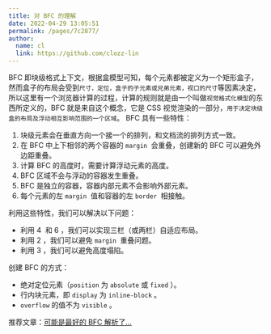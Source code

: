 ```yaml
---
title: 对 BFC 的理解
date: 2022-04-29 13:05:51
permalink: /pages/7c2877/
author: 
  name: cl
  link: https://github.com/clozz-lin
---
```

BFC 即块级格式上下文，根据盒模型可知，每个元素都被定义为一个矩形盒子，然而盒子的布局会受到`尺寸，定位，盒子的子元素或兄弟元素，视口的尺寸`等因素决定，所以这里有一个浏览器计算的过程，计算的规则就是由一个叫做`视觉格式化模型`的东西所定义的，BFC 就是来自这个概念，它是 CSS 视觉渲染的一部分，`用于决定块级盒的布局及浮动相互影响范围的一个区域`。
BFC 具有一些特性：

1. 块级元素会在垂直方向一个接一个的排列，和文档流的排列方式一致。
2. 在 BFC 中上下相邻的两个容器的 `margin`  会重叠，创建新的 BFC 可以避免外边距重叠。
3. 计算 BFC 的高度时，需要计算浮动元素的高度。
4. BFC 区域不会与浮动的容器发生重叠。
5. BFC 是独立的容器，容器内部元素不会影响外部元素。
6. 每个元素的左 `margin`  值和容器的左 `border`  相接触。

利用这些特性，我们可以解决以下问题：

+ 利用 4  和 6 ，我们可以实现三栏（或两栏）自适应布局。
+ 利用 2 ，我们可以避免 `margin`  重叠问题。
+ 利用 3 ，我们可以避免高度塌陷。

创建 BFC 的方式：

+ 绝对定位元素（`position` 为 `absolute` 或 `fixed` ）。
+ 行内块元素，即 `display` 为 `inline-block` 。
+ `overflow` 的值不为 `visible` 。

推荐文章：[可能是最好的 BFC 解析了...](https://juejin.cn/post/6960866014384881671)
